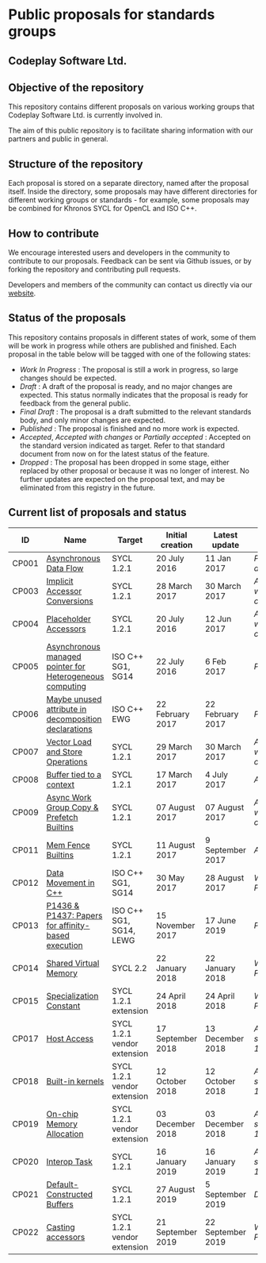 # Public proposals for standards groups
## Codeplay Software Ltd.

## Objective of the repository

This repository contains different proposals on various working groups
that Codeplay Software Ltd. is currently involved in.

The aim of this public repository is to facilitate sharing information
with our partners and public in general.

## Structure of the repository

Each proposal is stored on a separate directory, named after the proposal
itself. Inside the directory, some proposals may have different directories
for different working groups or standards - for example, some proposals may
be combined for Khronos SYCL for OpenCL and ISO C++.

## How to contribute

We encourage interested users and developers in the community to contribute
to our proposals. Feedback can be sent via Github issues, or by forking
the repository and contributing pull requests.

Developers and members of the community can contact us directly via our
[website](https://www.codeplay.com/support/contact/).

## Status of the proposals

This repository contains proposals in different states of work,
some of them will be work in progress while others are published and finished.
Each proposal in the table below will be tagged with one of the following states:

* _Work In Progress_ : The proposal is still a work in progress, so large changes should be expected.
* _Draft_ : A draft of the proposal is ready, and no major changes are expected. This status normally indicates that the proposal is ready for feedback from the general public.
* _Final Draft_ : The proposal is a draft submitted to the relevant standards body, and only minor changes are expected.
* _Published_ : The proposal is finished and no more work is expected.
* _Accepted_, _Accepted with changes_ or _Partially accepted_ : Accepted on the standard version indicated as target. Refer to that standard document from now on for the latest status of the feature.
* _Dropped_ : The proposal has been dropped in some stage, either replaced by other proposal or because
it was no longer of interest. No further updates are expected on the proposal text, and may be eliminated
from this registry in the future.

## Current list of proposals and status

| ID | Name                   | Target | Initial creation | Latest update | Status |
| --- | ---------------------- | ------ | ---------------- | ------------- | ------ |
| CP001 | [Asynchronous Data Flow](asynchronous-data-flow/index.md) | SYCL 1.2.1 |   20 July 2016   | 11 Jan 2017   | _Partially accepted_ |
| CP003 | [Implicit Accessor Conversions](implicit-accessor-conversions/sycl-2.2/implicit-accessor-conversions.md) | SYCL 1.2.1 | 28 March 2017 | 30 March 2017 | _Accepted with changes_ |
| CP004 | [Placeholder Accessors](placeholder_accessors.md) | SYCL 1.2.1 | 20 July 2016 | 12 Jun 2017 | _Accepted with changes_ |
| CP005 | [Asynchronous managed pointer for Heterogeneous computing](managed-pointer/index.md) | ISO C++ SG1, SG14 | 22 July 2016 | 6 Feb 2017 | _Published_ |
| CP006 | [Maybe unused attribute in decomposition declarations](defects-2017-02/cpp-17/maybe-unused-decomposition-decls.md) | ISO C++ EWG | 22 February 2017 | 22 February 2017 | _Published_ |
| CP007 | [Vector Load and Store Operations](vector-operations/sycl-2.2/vector-loads-and-stores.md) | SYCL 1.2.1 | 29 March 2017 | 30 March 2017 | _Accepted with changes_ |
| CP008 | [Buffer tied to a context](tied-buffer/index.md) | SYCL 1.2.1 | 17 March 2017 | 4 July 2017 | _Accepted_ |
| CP009 | [Async Work Group Copy & Prefetch Builtins](async-work-group-copy/index.md) | SYCL 1.2.1 | 07 August 2017 | 07 August 2017 | _Accepted with changes_ |
| CP011 | [Mem Fence Builtins](mem-fence/index.md) | SYCL 1.2.1 | 11 August 2017 | 9 September 2017 | _Accepted_ |
| CP012 | [Data Movement in C++](data-movement/index.md) | ISO C++ SG1, SG14 | 30 May 2017 | 28 August 2017 | _Work in Progress_ |
| CP013 | [P1436 & P1437: Papers for affinity-based execution](affinity/index.md) | ISO C++ SG1, SG14, LEWG | 15 November 2017 | 17 June 2019 | _Published_ |
| CP014 | [Shared Virtual Memory](svm/index.md) | SYCL 2.2 | 22 January 2018 | 22 January 2018 | _Work in Progress_ |
| CP015 | [Specialization Constant](spec-constant/index.md) | SYCL 1.2.1 extension | 24 April 2018 | 24 April 2018 | _Work in Progress_ |
| CP017 | [Host Access](host_access/index.md) | SYCL 1.2.1 vendor extension | 17 September 2018 | 13 December 2018 |  _Available since CE 1.0.3_ | 
| CP018 | [Built-in kernels](builtin_kernels/index.md) | SYCL 1.2.1 vendor extension | 12 October 2018 | 12 October 2018 | _Available since CE 1.0.3_ | 
| CP019 | [On-chip Memory Allocation](onchip-memory/index.md) | SYCL 1.2.1 vendor extension  | 03 December 2018 | 03 December 2018 | _Available since CE 1.0.3_ |
| CP020 | [Interop Task](interop_task/interop_task.md) | SYCL 1.2.1 | 16 January 2019 | 16 January 2019 | _Available since CE 1.0.5_ |
| CP021 | [Default-Constructed Buffers](default-constructed-buffers/default-constructed-buffers.md) | SYCL 1.2.1 | 27 August 2019 | 5 September 2019 | _Draft_ |
| CP022 | [Casting accessors](accessor-cast/index.md) | SYCL 1.2.1 vendor extension  | 21 September 2019 | 22 September 2019 | _Work in Progress_ |
